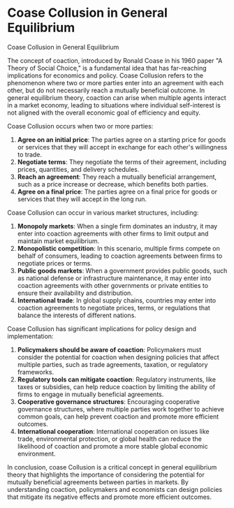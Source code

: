 # Coase Collusion in General Equilibrium

Coase Collusion in General Equilibrium

The concept of coaction, introduced by Ronald Coase in his 1960 paper "A Theory of Social Choice," is a fundamental idea that has far-reaching implications for economics and policy. Coase Collusion refers to the phenomenon where two or more parties enter into an agreement with each other, but do not necessarily reach a mutually beneficial outcome. In general equilibrium theory, coaction can arise when multiple agents interact in a market economy, leading to situations where individual self-interest is not aligned with the overall economic goal of efficiency and equity.

Coase Collusion occurs when two or more parties:

1. **Agree on an initial price**: The parties agree on a starting price for goods or services that they will accept in exchange for each other's willingness to trade.
2. **Negotiate terms**: They negotiate the terms of their agreement, including prices, quantities, and delivery schedules.
3. **Reach an agreement**: They reach a mutually beneficial arrangement, such as a price increase or decrease, which benefits both parties.
4. **Agree on a final price**: The parties agree on a final price for goods or services that they will accept in the long run.

Coase Collusion can occur in various market structures, including:

1. **Monopoly markets**: When a single firm dominates an industry, it may enter into coaction agreements with other firms to limit output and maintain market equilibrium.
2. **Monopolistic competition**: In this scenario, multiple firms compete on behalf of consumers, leading to coaction agreements between firms to negotiate prices or terms.
3. **Public goods markets**: When a government provides public goods, such as national defense or infrastructure maintenance, it may enter into coaction agreements with other governments or private entities to ensure their availability and distribution.
4. **International trade**: In global supply chains, countries may enter into coaction agreements to negotiate prices, terms, or regulations that balance the interests of different nations.

Coase Collusion has significant implications for policy design and implementation:

1. **Policymakers should be aware of coaction**: Policymakers must consider the potential for coaction when designing policies that affect multiple parties, such as trade agreements, taxation, or regulatory frameworks.
2. **Regulatory tools can mitigate coaction**: Regulatory instruments, like taxes or subsidies, can help reduce coaction by limiting the ability of firms to engage in mutually beneficial agreements.
3. **Cooperative governance structures**: Encouraging cooperative governance structures, where multiple parties work together to achieve common goals, can help prevent coaction and promote more efficient outcomes.
4. **International cooperation**: International cooperation on issues like trade, environmental protection, or global health can reduce the likelihood of coaction and promote a more stable global economic environment.

In conclusion, coase Collusion is a critical concept in general equilibrium theory that highlights the importance of considering the potential for mutually beneficial agreements between parties in markets. By understanding coaction, policymakers and economists can design policies that mitigate its negative effects and promote more efficient outcomes.
